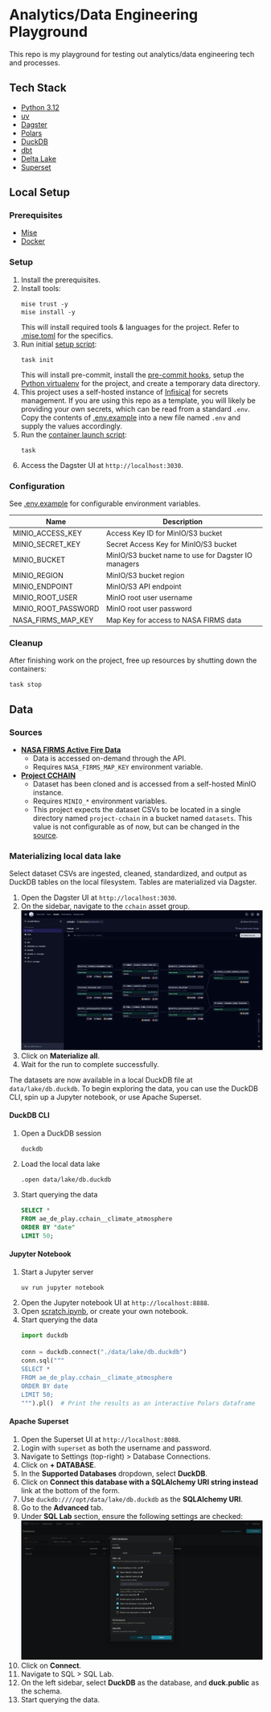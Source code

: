 # Analytics/Data Engineering Playground

This repo is my playground for testing out analytics/data engineering tech and processes.

## Tech Stack

- [Python 3.12](https://docs.python.org/3.12/)
- [uv](https://docs.astral.sh/uv)
- [Dagster](https://docs.dagster.io)
- [Polars](https://docs.pola.rs)
- [DuckDB](https://duckdb.org/docs/stable/)
- [dbt](https://docs.getdbt.com/)
- [Delta Lake](https://docs.delta.io/latest/delta-apidoc.html)
- [Superset](https://superset.apache.org/docs/intro)

## Local Setup

### Prerequisites

- [Mise](https://mise.jdx.dev/getting-started.html)
- [Docker](https://docker.com)

### Setup

1. Install the prerequisites.
2. Install tools:
    ```shell
    mise trust -y
    mise install -y
    ```
   This will install required tools & languages for the project. Refer to [.mise.toml](./.mise.toml) for the specifics.
3. Run initial [setup script](./Taskfile.yml#L8):
    ```shell
    task init
    ```
   This will install pre-commit, install the [pre-commit hooks](./.pre-commit-config.yaml), setup
   the [Python virtualenv](./pyproject.toml) for the project, and create a temporary data directory.
4. This project uses a self-hosted instance of [Infisical](https://infisical.com/) for secrets management. If you are
   using this repo as a template, you will likely be providing your own secrets, which can be read from a standard
   `.env`. Copy the contents of [.env.example](./.env.example) into a new file named `.env` and supply the values
   accordingly.
5. Run the [container launch script](./Taskfile.yml#L16):
    ```shell
    task
    ```
6. Access the Dagster UI at `http://localhost:3030`.

### Configuration

See [.env.example](./.env.example) for configurable environment variables.

| Name                | Description                                         |
|---------------------|-----------------------------------------------------|
| MINIO_ACCESS_KEY    | Access Key ID for MinIO/S3 bucket                   |
| MINIO_SECRET_KEY    | Secret Access Key for MinIO/S3 bucket               |
| MINIO_BUCKET        | MinIO/S3 bucket name to use for Dagster IO managers |
| MINIO_REGION        | MinIO/S3 bucket region                              |
| MINIO_ENDPOINT      | MinIO/S3 API endpoint                               |
| MINIO_ROOT_USER     | MinIO root user username                            |
| MINIO_ROOT_PASSWORD | MinIO root user password                            |
| NASA_FIRMS_MAP_KEY  | Map Key for access to NASA FIRMS data               |

### Cleanup

After finishing work on the project, free up resources by shutting down the containers:

```shell
task stop
```

## Data

### Sources

- [**NASA FIRMS Active Fire Data**](https://firms.modaps.eosdis.nasa.gov/)
  - Data is accessed on-demand through the API.
  - Requires `NASA_FIRMS_MAP_KEY` environment variable.
- [**Project CCHAIN**](https://www.kaggle.com/datasets/thinkdatasci/project-cchain)
  - Dataset has been cloned and is accessed from a self-hosted MinIO instance.
  - Requires `MINIO_*` environment variables.
  - This project expects the dataset CSVs to be located in a single directory named `project-cchain` in a bucket named
    `datasets`. This value is not configurable as of now, but can be changed in
    the [source](./src/internal/core.py#L19).

### Materializing local data lake

Select dataset CSVs are ingested, cleaned, standardized, and output as DuckDB tables on the local filesystem. Tables are
materialized via Dagster.

1. Open the Dagster UI at `http://localhost:3030`.
2. On the sidebar, navigate to the `cchain` asset group.
   ![](./docs/images/Screenshot_2025-04-24T16-04-11.152Z.png)
3. Click on **Materialize all**.
4. Wait for the run to complete successfully.

The datasets are now available in a local DuckDB file at `data/lake/db.duckdb`. To begin exploring the data, you can use
the DuckDB CLI, spin up a Jupyter notebook, or use Apache Superset.

#### DuckDB CLI

1. Open a DuckDB session
    ```shell
    duckdb
    ```
2. Load the local data lake
    ```shell
    .open data/lake/db.duckdb
    ```
3. Start querying the data
    ```sql
    SELECT *
    FROM ae_de_play.cchain__climate_atmosphere
    ORDER BY "date"
    LIMIT 50;
    ```

#### Jupyter Notebook

1. Start a Jupyter server
    ```shell
    uv run jupyter notebook
    ```
2. Open the Jupyter notebook UI at `http://localhost:8888`.
3. Open [scratch.ipynb](./scratch.ipynb), or create your own notebook.
4. Start querying the data
    ```python
    import duckdb

    conn = duckdb.connect("./data/lake/db.duckdb")
    conn.sql("""
    SELECT *
    FROM ae_de_play.cchain__climate_atmosphere
    ORDER BY date
    LIMIT 50;
    """).pl()  # Print the results as an interactive Polars dataframe
    ```

#### Apache Superset

1. Open the Superset UI at `http://localhost:8088`.
2. Login with `superset` as both the username and password.
3. Navigate to Settings (top-right) > Database Connections.
4. Click on **+ DATABASE**.
5. In the **Supported Databases** dropdown, select **DuckDB**.
6. Click on **Connect this database with a SQLAlchemy URI string instead** link at the bottom of the form.
7. Use `duckdb:////opt/data/lake/db.duckdb` as the **SQLAlchemy URI**.
8. Go to the **Advanced** tab.
9. Under **SQL Lab** section, ensure the following settings are checked:
   ![](./docs/images/Screenshot_2025-04-21T18-12-01.312Z.png)
10. Click on **Connect**.
11. Navigate to SQL > SQL Lab.
12. On the left sidebar, select **DuckDB** as the database, and **duck.public** as the schema.
13. Start querying the data.

